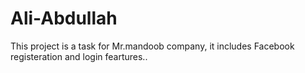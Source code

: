 # Ali-Abdullah
This project is a task for Mr.mandoob company, it includes Facebook registeration and login feartures..

